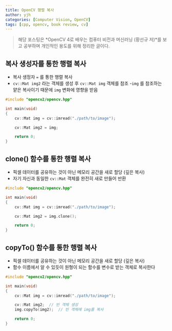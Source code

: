 ```yaml
---
title: OpenCV 행렬 복사
author: yjh
categories: [Computer Vision, OpenCV]
tags: [cpp, opencv, book review, cv]
---
```


> 해당 포스팅은 *OpenCV 4로 배우는 컴퓨터 비전과 머신러닝 (황선규 저)*를 보고 공부하며 개인적인 용도를 위해 정리한 글이다.

## 복사 생성자를 통한 행렬 복사

- 복사 생정자 `=` 를 통한 행렬 복사
- `cv::Mat img2` 라는 객체를 생성 후 `cv::Mat img` 객체를 참조
-`img` 를 참조하는 얕은 복사이기 때문에 `img` 변화에 영향을 받음

```cpp
#include "opencv2/opencv.hpp"

int main(void)
{
    cv::Mat img = cv::imread("./path/to/image");

    cv::Mat img2 = img;

    return 0;
}
```

## clone() 함수를 통한 행렬 복사

- 픽셀 데이터를 공유하는 것이 아닌 메모리 공간을 새로 할당 (깊은 복사)
- 자기 자신과 동일한 `cv::Mat` 객체를 완전히 새로 만들어 반환

```cpp
#include "opencv2/opencv.hpp"

int main(void)
{
    cv::Mat img = cv::imread("./path/to/image");

    cv::Mat img2 = img.clone();

    return 0;
}
```

## copyTo() 함수를 통한 행렬 복사

- 픽셀 데이터를 공유하는 것이 아닌 메모리 공간을 새로 할당 (깊은 복사)
- 함수 이름에서 알 수 있듯이 원형이 되는 함수를 변수로 받는 객체로 복사한다

```cpp
#include "opencv2/opencv.hpp"

int main(void)
{
    cv::Mat img = cv::imread("./path/to/image");

    cv::Mat img2;  // 빈 객체 생성
    img.copyTo(img2);  // 빈 객체에 img를 복사

    return 0;
}
```